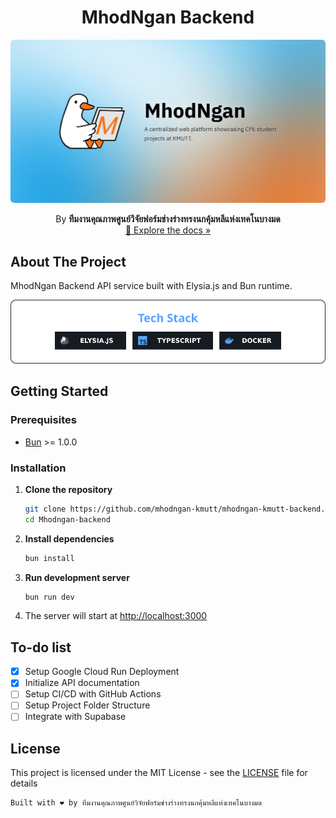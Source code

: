 <h1 align="center">MhodNgan Backend</h3>


![banner](./images/Banner.jpg)

<p align="center">By <b>ทีมงานคุณภาพศูนย์วิจัยฟอร์มช่างร่างทรงนกคุ้มหลีแห่งเทคโนบางมด</b>
<br />
<a href="https://mhodngan-785868412143.asia-southeast1.run.app/openapi">📖 Explore the docs »</a>
</p>



## About The Project

MhodNgan Backend API service built with Elysia.js and Bun runtime.

<p align="center">
  <img src="./images/techstack-cards.svg" alt="Tech Stack" />
</p>

## Getting Started

### Prerequisites

- [Bun](https://bun.sh/) >= 1.0.0

### Installation

1. **Clone the repository**
   ```bash
   git clone https://github.com/mhodngan-kmutt/mhodngan-kmutt-backend.git
   cd Mhodngan-backend
   ```

2. **Install dependencies**
   ```bash
   bun install
   ```

3. **Run development server**
   ```bash
   bun run dev
   ```

4. The server will start at [http://localhost:3000](http://localhost:3000)

## To-do list
- [x] Setup Google Cloud Run Deployment
- [x] Initialize API documentation
- [ ] Setup CI/CD with GitHub Actions
- [ ] Setup Project Folder Structure
- [ ] Integrate with Supabase

## License

This project is licensed under the MIT License - see the [LICENSE](LICENSE) file for details


```
Built with ❤️ by ทีมงานคุณภาพศูนย์วิจัยฟอร์มช่างร่างทรงนกคุ้มหลีแห่งเทคโนบางมด
```